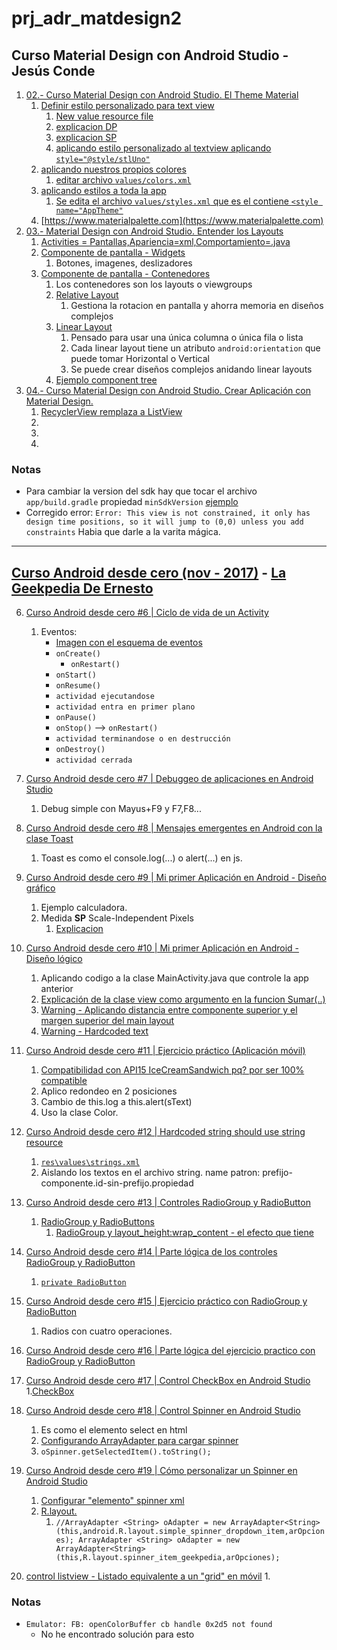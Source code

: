 # prj_adr_matdesign2

## Curso Material Design con Android Studio - Jesús Conde

1. [02.- Curso Material Design con Android Studio. El Theme Material](https://youtu.be/MSL1HZaY0GU)
    1. [Definir estilo personalizado para text view](https://youtu.be/MSL1HZaY0GU?t=206)
        1. [New value resource file](https://youtu.be/MSL1HZaY0GU?t=225)
        2. [explicacion DP](https://youtu.be/MSL1HZaY0GU?t=270)
        3. [explicacion SP](https://youtu.be/MSL1HZaY0GU?t=280)
        4. [aplicando estilo personalizado al textview aplicando `style="@style/stlUno"`](https://youtu.be/MSL1HZaY0GU?t=308)
    2. [aplicando nuestros propios colores](https://youtu.be/MSL1HZaY0GU?t=400)
        1. [editar archivo `values/colors.xml`](https://youtu.be/MSL1HZaY0GU?t=413)
    3. [aplicando estilos a toda la app](https://youtu.be/MSL1HZaY0GU?t=435)
        1. [Se edita el archivo `values/styles.xml` que es el contiene `<style name="AppTheme"`](https://youtu.be/MSL1HZaY0GU?t=463)
    4. [https://www.materialpalette.com](https://www.materialpalette.com)
2. [03.- Material Design con Android Studio. Entender los Layouts](https://www.youtube.com/watch?v=PLBPxB8DBRI)
    1. [Activities = Pantallas,Apariencia=xml,Comportamiento=.java](https://youtu.be/PLBPxB8DBRI?t=27)
    2. [Componente de pantalla - Widgets](https://youtu.be/PLBPxB8DBRI?t=57)
        1. Botones, imagenes, deslizadores
    3. [Componente de pantalla - Contenedores](https://youtu.be/PLBPxB8DBRI?t=71)
        1. Los contenedores son los layouts o viewgroups
        2. [Relative Layout](https://youtu.be/PLBPxB8DBRI?t=116)
            1. Gestiona la rotacion en pantalla y ahorra memoria en diseños complejos
        3. [Linear Layout](https://youtu.be/PLBPxB8DBRI?t=212)
            1. Pensado para usar una única columna o única fila o lista
            2. Cada linear layout tiene un atributo `android:orientation` que puede tomar Horizontal o Vertical
            3. Se puede crear diseños complejos anidando linear layouts
        4. [Ejemplo component tree](https://youtu.be/PLBPxB8DBRI?t=249)
3. [04.- Curso Material Design con Android Studio. Crear Aplicación con Material Design.](https://www.youtube.com/watch?v=npph-aRU30U)
    1. [RecyclerView remplaza a ListView](https://youtu.be/npph-aRU30U?t=74)
    2. []()
    2. []()
    2. []()
    
### Notas
- Para cambiar la version del sdk hay que tocar el archivo `app/build.gradle` propiedad `minSdkVersion`
  [ejemplo](https://github.com/eacevedof/prj_adr_matdesign2/commit/bb0ffb41697834e541047005d17b261c0d5e8a4f)
- Corregido error:
  `Error: This view is not constrained, it only has design time positions, so it will jump to (0,0) unless you add constraints`
  Habia que darle a la varita mágica.
  
<hr/>  
  
## [Curso Android desde cero (nov - 2017)](https://www.youtube.com/watch?v=tyx05coXixw&list=PLyvsggKtwbLX06iMtXnRGX5lyjiiMaT2y) - [La Geekpedia De Ernesto](https://www.youtube.com/user/neto376/videos?flow=grid&view=0&sort=dd)

6. [Curso Android desde cero #6 | Ciclo de vida de un Activity](https://youtu.be/poipVVd2jzU?list=PLyvsggKtwbLX06iMtXnRGX5lyjiiMaT2y&t=2)
    1. Eventos:
        - [Imagen con el esquema de eventos](https://youtu.be/poipVVd2jzU?list=PLyvsggKtwbLX06iMtXnRGX5lyjiiMaT2y&t=34)
        - `onCreate()`
            - `onRestart()`
        - `onStart()`
        - `onResume()`
        - `actividad ejecutandose`
        - `actividad entra en primer plano`
        - `onPause()`
        - `onStop()` --> `onRestart()`
        - `actividad terminandose o en destrucción`
        - `onDestroy()`
        - `actividad cerrada`
7. [Curso Android desde cero #7 | Debuggeo de aplicaciones en Android Studio](https://www.youtube.com/watch?v=k9rOy-qH_rY&list=PLyvsggKtwbLX06iMtXnRGX5lyjiiMaT2y&index=8)
    1. Debug simple con Mayus+F9 y F7,F8...

8. [Curso Android desde cero #8 | Mensajes emergentes en Android con la clase Toast](https://www.youtube.com/watch?v=ZeBlrtQAmN0&list=PLyvsggKtwbLX06iMtXnRGX5lyjiiMaT2y&index=9)
    1. Toast es como el console.log(...) o alert(...) en js.
    
9. [Curso Android desde cero #9 | Mi primer Aplicación en Android - Diseño gráfico](https://www.youtube.com/watch?v=gH7aV28H1Os&index=10&list=PLyvsggKtwbLX06iMtXnRGX5lyjiiMaT2y)
    1. Ejemplo calculadora.
    2. Medida **SP** Scale-Independent Pixels
        1. [Explicacion](http://jonsegador.com/2012/09/diferentes-unidades-de-medida-disponibles-en-android-dp-sp-pt-px-mm-in/)
        
10. [Curso Android desde cero #10 | Mi primer Aplicación en Android - Diseño lógico](https://www.youtube.com/watch?v=v1zbFY4Kmtk&index=11&list=PLyvsggKtwbLX06iMtXnRGX5lyjiiMaT2y)        
    1. Aplicando codigo a la clase MainActivity.java que controle la app anterior
    2. [Explicación de la clase view como argumento en la funcion Sumar(..)](https://youtu.be/v1zbFY4Kmtk?list=PLyvsggKtwbLX06iMtXnRGX5lyjiiMaT2y&t=966)
    3. [Warning - Aplicando distancia entre componente superior y el margen superior del main layout](https://youtu.be/v1zbFY4Kmtk?list=PLyvsggKtwbLX06iMtXnRGX5lyjiiMaT2y&t=1501)
    4. [Warning - Hardcoded text](https://youtu.be/v1zbFY4Kmtk?list=PLyvsggKtwbLX06iMtXnRGX5lyjiiMaT2y&t=1562)

11. [Curso Android desde cero #11 | Ejercicio práctico (Aplicación móvil)](https://www.youtube.com/watch?v=Ml9hPWd2SCM&index=12&list=PLyvsggKtwbLX06iMtXnRGX5lyjiiMaT2y)    
    1. [Compatibilidad con API15 IceCreamSandwich pq? por ser 100% compatible](https://youtu.be/Ml9hPWd2SCM?list=PLyvsggKtwbLX06iMtXnRGX5lyjiiMaT2y&t=142)
    2. Aplico redondeo en 2 posiciones
    3. Cambio de this.log a this.alert(sText)
    4. Uso la clase Color.<CONSTANTE>
    
12. [Curso Android desde cero #12 | Hardcoded string should use string resource](https://www.youtube.com/watch?v=HTc0owuahqg&list=PLyvsggKtwbLX06iMtXnRGX5lyjiiMaT2y&index=13)    
    1. [`res\values\strings.xml`](https://youtu.be/HTc0owuahqg?list=PLyvsggKtwbLX06iMtXnRGX5lyjiiMaT2y&t=124)
    2. Aislando los textos en el archivo string. name patron: prefijo-componente.id-sin-prefijo.propiedad
    
13. [Curso Android desde cero #13 | Controles RadioGroup y RadioButton](https://www.youtube.com/watch?v=mKkOZ5Z5mtY)    
    1. [RadioGroup y RadioButtons](https://youtu.be/mKkOZ5Z5mtY?t=183)
        1. [RadioGroup y layout_height:wrap_content - el efecto que tiene](https://youtu.be/mKkOZ5Z5mtY?t=282)

14. [Curso Android desde cero #14 | Parte lógica de los controles RadioGroup y RadioButton](https://www.youtube.com/watch?v=aI5FCr85fOc)
    1. [`private RadioButton`](https://youtu.be/aI5FCr85fOc?t=178)

15. [Curso Android desde cero #15 | Ejercicio práctico con RadioGroup y RadioButton](https://www.youtube.com/watch?v=YzwDpid3nVY)
    1. Radios con cuatro operaciones.
    
16. [Curso Android desde cero #16 | Parte lógica del ejercicio practico con RadioGroup y RadioButton](https://www.youtube.com/watch?v=67PmTreN0KI&t=5s)

17. [Curso Android desde cero #17 | Control CheckBox en Android Studio](https://www.youtube.com/watch?v=3Sx92S6Vs98&t=2s)
    1.[CheckBox](https://youtu.be/3Sx92S6Vs98?t=125)

18. [Curso Android desde cero #18 | Control Spinner en Android Studio](https://www.youtube.com/watch?v=dp_ruQOP1sU&t=4s)
    1. Es como el elemento select en html
    2. [Configurando ArrayAdapter para cargar spinner](https://youtu.be/dp_ruQOP1sU?t=845)
    3. `oSpinner.getSelectedItem().toString();`

19. [Curso Android desde cero #19 | Cómo personalizar un Spinner en Android Studio](https://www.youtube.com/watch?v=rCT7EDJ3em4)
    1. [Configurar "elemento" spinner xml](https://youtu.be/rCT7EDJ3em4?t=178)
    2. [R.layout.<nombre-archivo-xml>](https://youtu.be/rCT7EDJ3em4?t=555)
        1. `//ArrayAdapter <String> oAdapter = new ArrayAdapter<String>(this,android.R.layout.simple_spinner_dropdown_item,arOpciones);
            ArrayAdapter <String> oAdapter = new ArrayAdapter<String>(this,R.layout.spinner_item_geekpedia,arOpciones);`
20. [control listview - Listado equivalente a un "grid" en móvil]()
    1. 

        
### Notas
- `Emulator: FB: openColorBuffer cb handle 0x2d5 not found`
    - No he encontrado solución para esto
    